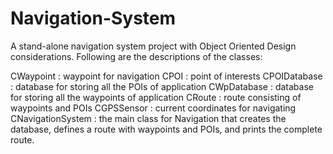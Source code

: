 # Navigation-System
A stand-alone navigation system project with Object Oriented Design considerations.
Following are the descriptions of the classes:

CWaypoint : waypoint for navigation
CPOI : point of interests
CPOIDatabase : database for storing all the POIs of application
CWpDatabase : database for storing all the waypoints of application
CRoute : route consisting of waypoints and POIs
CGPSSensor : current coordinates for navigating
CNavigationSystem : the main class for Navigation that creates the database, defines a route with waypoints and POIs, and prints the complete route.
